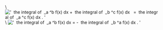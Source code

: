 \\
!['  the integral of  \_a \^b f(x) dx +  the integral of  \_b \^c f(x) dx   =  the integral of  \_a \^c f(x) dx . '](../dictionary/equation_images/2011.1..png)
\\
!['  the integral of  \_a \^b f(x) dx = -  the integral of  \_b \^a f(x) dx . '](../dictionary/equation_images/2011.2..png)
